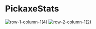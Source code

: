 # PickaxeStats
 
 ![row-1-column-1(4)](https://user-images.githubusercontent.com/96019838/160296376-025076cf-333c-41a3-92d4-6e222ed70370.png)
![row-2-column-1(2)](https://user-images.githubusercontent.com/96019838/160296379-e3315f3b-5393-45c9-b386-deae147cde83.png)
